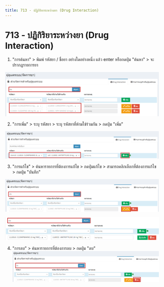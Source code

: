 ```yaml
---
title: 713 - ปฏิกิริยาระหว่างยา (Drug Interaction)
---
```


# 713 - ปฏิกิริยาระหว่างยา (Drug Interaction)


1. "การค้นหา" > พิมพ์ รหัสยา / ชื่อยา อย่างใดอย่างหนึ่ง แล้ว enter หรือกดปุ่ม "ค้นหา" > จะปรากฏรายการยา

![Logo](./img/image713-1.png)

2. "การเพิ่ม" > ระบุ รหัสยา > ระบุ รหัสยาที่ห้ามใช่ร่วมกัน > กดปุ่ม "เพิ่ม"

![Logo](./img/image713-2.png)

3. "การแก้ไข" > ค้นหารายการที่ต้องการแก้ไข > กดปุ่มแก้ไข > สามารถคลิกเลือกที่ต้องการแก้ไข > กดปุ่ม "บันทึก"

![Logo](./img/image713-3.png)

![Logo](./img/image713-4.png)

4. "การลบ" > ค้นหารายการที่ต้องการลบ > กดปุ่ม "ลบ" 
![Logo](./img/image713-5.png)


